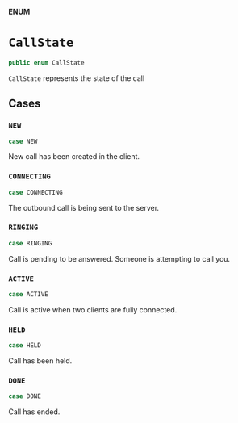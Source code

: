 **ENUM**

# `CallState`

```swift
public enum CallState
```

`CallState` represents the state of the call

## Cases
### `NEW`

```swift
case NEW
```

New call has been created in the client.

### `CONNECTING`

```swift
case CONNECTING
```

The outbound call is being sent to the server.

### `RINGING`

```swift
case RINGING
```

Call is pending to be answered. Someone is attempting to call you.

### `ACTIVE`

```swift
case ACTIVE
```

Call is active when two clients are fully connected.

### `HELD`

```swift
case HELD
```

Call has been held.

### `DONE`

```swift
case DONE
```

Call has ended.

